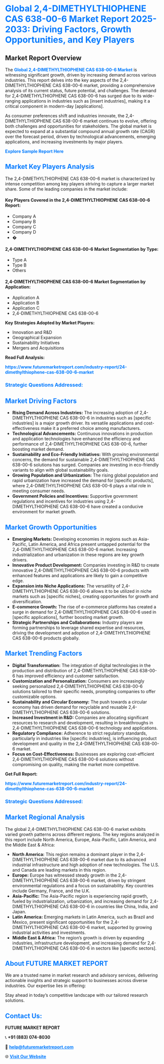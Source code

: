 <h1 style="color: #007BFF;">Global 2,4-DIMETHYLTHIOPHENE CAS 638-00-6 Market Report 2025-2033: Driving Factors, Growth Opportunities, and Key Players</h1>

<section id="overview">
<h2>Market Report Overview</h2>
<p>The <a href="https://www.futuremarketreport.com/industry-report/24-dimethylthiophene-cas-638-00-6-market" style="color: #007BFF; text-decoration: none;"><strong>Global 2,4-DIMETHYLTHIOPHENE CAS 638-00-6 Market</strong></a> is witnessing significant growth, driven by increasing demand across various industries. This report delves into the key aspects of the 2,4-DIMETHYLTHIOPHENE CAS 638-00-6 market, providing a comprehensive analysis of its current status, future potential, and challenges. The demand for 2,4-DIMETHYLTHIOPHENE CAS 638-00-6 has surged due to its wide-ranging applications in industries such as [insert industries], making it a critical component in modern-day [applications].</p>
<p>As consumer preferences shift and industries innovate, the 2,4-DIMETHYLTHIOPHENE CAS 638-00-6 market continues to evolve, offering both challenges and opportunities for stakeholders. The global market is expected to expand at a substantial compound annual growth rate (CAGR) over the forecast period, driven by technological advancements, emerging applications, and increasing investments by major players.</p>
</section>

<section id="overview">
<p><a href="https://www.futuremarketreport.com/request-sample/reportId=119220" style="color: #007BFF; text-decoration: none;"><strong>Explore Sample Report Here</strong></a></p>
</section>

<section id="key-players">
<h2 style="color: #007BFF;">Market Key Players Analysis</h2>
<p>The 2,4-DIMETHYLTHIOPHENE CAS 638-00-6 market is characterized by intense competition among key players striving to capture a larger market share. Some of the leading companies in the market include:</p>
<h4>Key Players Covered in the 2,4-DIMETHYLTHIOPHENE CAS 638-00-6 Report:</h4>
<ul><li>Company A</li><li>Company B</li><li>Company C</li><li>Company D</li><li>�</li></ul>
<h4>2,4-DIMETHYLTHIOPHENE CAS 638-00-6 Market Segmentation by Type:</h4>
<ul><li>Type A</li><li>Type B</li><li>Others</li></ul>

<h4>2,4-DIMETHYLTHIOPHENE CAS 638-00-6 Market Segmentation by Application:</h4>
<ul><li>Application A</li><li>Application B</li><li>Application C</li><li>2,4-DIMETHYLTHIOPHENE CAS 638-00-6</li></ul>
<p><strong>Key Strategies Adopted by Market Players:</strong></p>
<ul>
<li>Innovation and R&D</li>
<li>Geographical Expansion</li>
<li>Sustainability Initiatives</li>
<li>Mergers and Acquisitions</li>
</ul>
</section>

<section>
<p><strong>Read Full Analysis: </strong></p><a href="https://www.futuremarketreport.com/industry-report/24-dimethylthiophene-cas-638-00-6-market" style="color: #007BFF; text-decoration: none;"><strong>https://www.futuremarketreport.com/industry-report/24-dimethylthiophene-cas-638-00-6-market</strong></a>
<h3 style="color: #007BFF;">Strategic Questions Addressed:</h3>
</section>

<section id="driving-factors">
<h2 style="color: #007BFF;">Market Driving Factors</h2>
<ul>
<li><strong>Rising Demand Across Industries:</strong> The increasing adoption of 2,4-DIMETHYLTHIOPHENE CAS 638-00-6 in industries such as [specific industries] is a major growth driver. Its versatile applications and cost-effectiveness make it a preferred choice among manufacturers.</li>
<li><strong>Technological Advancements:</strong> Continuous innovations in production and application technologies have enhanced the efficiency and performance of 2,4-DIMETHYLTHIOPHENE CAS 638-00-6, further boosting market demand.</li>
<li><strong>Sustainability and Eco-Friendly Initiatives:</strong> With growing environmental concerns, the demand for sustainable 2,4-DIMETHYLTHIOPHENE CAS 638-00-6 solutions has surged. Companies are investing in eco-friendly variants to align with global sustainability goals.</li>
<li><strong>Growing Population and Urbanization:</strong> The rising global population and rapid urbanization have increased the demand for [specific products], where 2,4-DIMETHYLTHIOPHENE CAS 638-00-6 plays a vital role in meeting consumer needs.</li>
<li><strong>Government Policies and Incentives:</strong> Supportive government regulations and incentives for industries using 2,4-DIMETHYLTHIOPHENE CAS 638-00-6 have created a conducive environment for market growth.</li>
</ul>
</section>

<section id="growth-opportunities">
<h2 style="color: #007BFF;">Market Growth Opportunities</h2>
<ul>
<li><strong>Emerging Markets:</strong> Developing economies in regions such as Asia-Pacific, Latin America, and Africa present untapped potential for the 2,4-DIMETHYLTHIOPHENE CAS 638-00-6 market. Increasing industrialization and urbanization in these regions are key growth drivers.</li>
<li><strong>Innovative Product Development:</strong> Companies investing in R&D to create innovative 2,4-DIMETHYLTHIOPHENE CAS 638-00-6 products with enhanced features and applications are likely to gain a competitive edge.</li>
<li><strong>Expansion into Niche Applications:</strong> The versatility of 2,4-DIMETHYLTHIOPHENE CAS 638-00-6 allows it to be utilized in niche markets such as [specific niches], creating opportunities for growth and diversification.</li>
<li><strong>E-commerce Growth:</strong> The rise of e-commerce platforms has created a surge in demand for 2,4-DIMETHYLTHIOPHENE CAS 638-00-6 used in [specific applications], further boosting market growth.</li>
<li><strong>Strategic Partnerships and Collaborations:</strong> Industry players are forming partnerships to leverage shared expertise and resources, driving the development and adoption of 2,4-DIMETHYLTHIOPHENE CAS 638-00-6 products globally.</li>
</ul>
</section>

<section id="trending-factors">
<h2 style="color: #007BFF;">Market Trending Factors</h2>
<ul>
<li><strong>Digital Transformation:</strong> The integration of digital technologies in the production and distribution of 2,4-DIMETHYLTHIOPHENE CAS 638-00-6 has improved efficiency and customer satisfaction.</li>
<li><strong>Customization and Personalization:</strong> Consumers are increasingly seeking personalized 2,4-DIMETHYLTHIOPHENE CAS 638-00-6 solutions tailored to their specific needs, prompting companies to offer customizable options.</li>
<li><strong>Sustainability and Circular Economy:</strong> The push towards a circular economy has driven demand for recyclable and reusable 2,4-DIMETHYLTHIOPHENE CAS 638-00-6 solutions.</li>
<li><strong>Increased Investment in R&D:</strong> Companies are allocating significant resources to research and development, resulting in breakthroughs in 2,4-DIMETHYLTHIOPHENE CAS 638-00-6 technology and applications.</li>
<li><strong>Regulatory Compliance:</strong> Adherence to strict regulatory standards, particularly in industries like [specific industries], is influencing product development and quality in the 2,4-DIMETHYLTHIOPHENE CAS 638-00-6 market.</li>
<li><strong>Focus on Cost-Effectiveness:</strong> Businesses are exploring cost-efficient 2,4-DIMETHYLTHIOPHENE CAS 638-00-6 solutions without compromising on quality, making the market more competitive.</li>
</ul>
</section>

<section>
<p><strong>Get Full Report: </strong></p><a href="https://www.futuremarketreport.com/industry-report/24-dimethylthiophene-cas-638-00-6-market" style="color: #007BFF; text-decoration: none;"><strong>https://www.futuremarketreport.com/industry-report/24-dimethylthiophene-cas-638-00-6-market</strong></a>
<h3 style="color: #007BFF;">Strategic Questions Addressed:</h3>
</section>


<section id="regional-analysis">
<h2 style="color: #007BFF;">Market Regional Analysis</h2>
<p>The global 2,4-DIMETHYLTHIOPHENE CAS 638-00-6 market exhibits varied growth patterns across different regions. The key regions analyzed in this report include North America, Europe, Asia-Pacific, Latin America, and the Middle East & Africa:</p>
<ul>
<li><strong>North America:</strong> This region remains a dominant player in the 2,4-DIMETHYLTHIOPHENE CAS 638-00-6 market due to its advanced industrial infrastructure and high adoption of new technologies. The U.S. and Canada are leading markets in this region.</li>
<li><strong>Europe:</strong> Europe has witnessed steady growth in the 2,4-DIMETHYLTHIOPHENE CAS 638-00-6 market, driven by stringent environmental regulations and a focus on sustainability. Key countries include Germany, France, and the U.K.</li>
<li><strong>Asia-Pacific:</strong> The Asia-Pacific region is experiencing rapid growth, fueled by industrialization, urbanization, and increasing demand for 2,4-DIMETHYLTHIOPHENE CAS 638-00-6 in countries like China, India, and Japan.</li>
<li><strong>Latin America:</strong> Emerging markets in Latin America, such as Brazil and Mexico, present significant opportunities for the 2,4-DIMETHYLTHIOPHENE CAS 638-00-6 market, supported by growing industrial activities and investments.</li>
<li><strong>Middle East & Africa:</strong> The region’s growth is driven by expanding industries, infrastructure development, and increasing demand for 2,4-DIMETHYLTHIOPHENE CAS 638-00-6 in sectors like [specific sectors].</li>
</ul>
</section>

<footer>
<h2 style="color: #007BFF;">About FUTURE MARKET REPORT</h2>
<p>We are a trusted name in market research and advisory services, delivering actionable insights and strategic support to businesses across diverse industries. Our expertise lies in offering:</p>

<p>Stay ahead in today’s competitive landscape with our tailored research solutions.</p>

<h2 style="color: #007BFF;">Contact Us:</h2>
<p><strong>FUTURE MARKET REPORT</strong></p>
<p>📞 <strong>+91 (883) 074-8030</strong></p>
<p>📧 <strong><a href="mailto:help@futuremarketreport.com" style="color: #007BFF;">help@futuremarketreport.com</a></strong></p>
<p>🌐 <strong><a href="https://www.futuremarketreport.com/" style="color: #007BFF;">Visit Our Website</a></strong></p>
</footer>